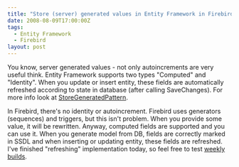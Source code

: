 ```yaml
---
title: "Store (server) generated values in Entity Framework in Firebird"
date: 2008-08-09T17:00:00Z
tags:
  - Entity Framework
  - Firebird
layout: post
---
```

You know, server generated values - not only autoincrements are very useful think. Entity Framework supports two types "Computed" and "Identity". When you update or insert entity, these fields are automatically refreshed according to state in database (after calling SaveChanges). For more info look at [StoreGeneratedPattern][1].

In Firebird, there's no identity or autoincrement. Firebird uses generators (sequences) and triggers, but this isn't problem. When you provide some value, it will be rewritten. Anyway, computed fields are supported and you can use it. When you generate model from DB, fields are correctly marked in SSDL and when inserting or updating entity, these fields are refreshed. I've finished "refreshing" implementation today, so feel free to test [weekly builds][2].

[1]: http://msdn.microsoft.com/en-us/library/system.data.metadata.edm.storegeneratedpattern.aspx
[2]: http://netprovider.cincura.net/